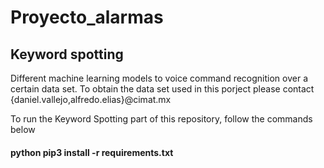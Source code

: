 # Proyecto_alarmas

## Keyword spotting 

Different machine learning models to voice command recognition over a certain data set. To obtain the data set used in this porject please contact {daniel.vallejo,alfredo.elias}@cimat.mx 

To run the Keyword Spotting part of this repository, follow the commands below

#### python pip3 install -r requirements.txt
